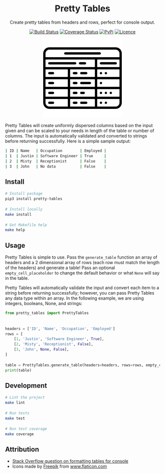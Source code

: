 <div align="center">

# Pretty Tables

Create pretty tables from headers and rows, perfect for console output.

[![Build Status](https://travis-ci.com/Justintime50/pretty-tables.svg?branch=master)](https://travis-ci.com/Justintime50/pretty-tables)
[![Coverage Status](https://coveralls.io/repos/github/Justintime50/pretty-tables/badge.svg?branch=master)](https://coveralls.io/github/Justintime50/pretty-tables?branch=master)
[![PyPi](https://img.shields.io/pypi/v/pretty-tables-stats)](https://pypi.org/project/pretty-tables-stats/)
[![Licence](https://img.shields.io/github/license/justintime50/pretty-tables)](LICENSE)

<img src="assets/showcase.png" alt="Showcase">

</div>

Pretty Tables will create uniformly dispersed columns based on the input given and can be scaled to your needs in length of the table or number of columns. The input is automatically validated and converted to strings before returning successfully. Here is a simple sample output:

```bash
| ID | Name   | Occupation        | Employed |
| 1  | Justin | Software Engineer | True     |
| 2  | Misty  | Receptionist      | False    |
| 3  | John   | No data           | False    |
```

## Install

```bash
# Install package
pip3 install pretty-tables

# Install locally
make install

# Get Makefile help
make help
```

## Usage

Pretty Tables is simple to use. Pass the `generate_table` function an array of headers and a 2 dimensional array of rows (each row must match the length of the headers) and generate a table! Pass an optional `empty_cell_placeholder` to change the default behavior or what `None` will say in the table.

Pretty Tables will automatically validate the input and convert each item to a string before returning successfully; however, you can pass Pretty Tables any data type within an array. In the following example, we are using integers, booleans, None, and strings:

```python
from pretty_tables import PrettyTables


headers = ['ID', 'Name', 'Occupation', 'Employed']
rows = [
    [1, 'Justin', 'Software Engineer', True],
    [2, 'Misty', 'Receptionist', False],
    [3, 'John', None, False],
]

table = PrettyTables.generate_table(headers=headers, rows=rows, empty_cell_placeholder='No data')
print(table)
```

## Development

```bash
# Lint the project
make lint

# Run tests
make test

# Run test coverage
make coverage
```

## Attribution

- [Stack Overflow question on formatting tables for console](https://stackoverflow.com/a/8356620/865091)
- Icons made by <a href="https://www.flaticon.com/authors/freepik" title="Freepik">Freepik</a> from <a href="https://www.flaticon.com/" title="Flaticon"> www.flaticon.com</a>
